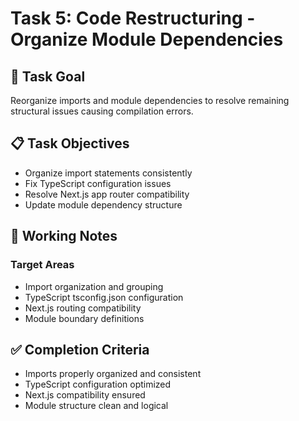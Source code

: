 # Task 5: Code Restructuring - Organize Module Dependencies

## 🎯 Task Goal
Reorganize imports and module dependencies to resolve remaining structural issues causing compilation errors.

## 📋 Task Objectives
- Organize import statements consistently
- Fix TypeScript configuration issues
- Resolve Next.js app router compatibility
- Update module dependency structure

## 🔄 Working Notes

### Target Areas
* Import organization and grouping
* TypeScript tsconfig.json configuration
* Next.js routing compatibility
* Module boundary definitions

## ✅ Completion Criteria
- Imports properly organized and consistent
- TypeScript configuration optimized
- Next.js compatibility ensured
- Module structure clean and logical
